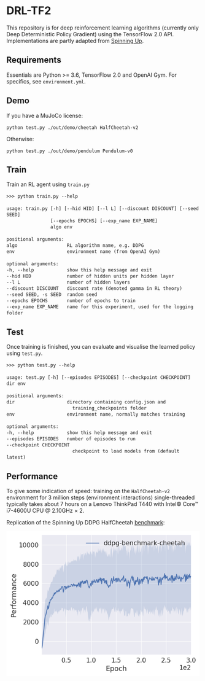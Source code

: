 # DRL-TF2

This repository is for deep reinforcement learning algorithms (currently only Deep Deterministic Policy Gradient) using the TensorFlow 2.0 API. Implementations are partly adapted from [Spinning Up](https://github.com/openai/spinningup/).

## Requirements

Essentials are Python >= 3.6, TensorFlow 2.0 and OpenAI Gym. For specifics, see `environment.yml`.

## Demo

If you have a MuJoCo license:

    python test.py ./out/demo/cheetah HalfCheetah-v2

Otherwise:
    
    python test.py ./out/demo/pendulum Pendulum-v0

## Train

Train an RL agent using `train.py`

    >>> python train.py --help

    usage: train.py [-h] [--hid HID] [--l L] [--discount DISCOUNT] [--seed SEED]
                    [--epochs EPOCHS] [--exp_name EXP_NAME]
                    algo env

    positional arguments:
    algo                  RL algorithm name, e.g. DDPG
    env                   environment name (from OpenAI Gym)

    optional arguments:
    -h, --help            show this help message and exit
    --hid HID             number of hidden units per hidden layer
    --l L                 number of hidden layers
    --discount DISCOUNT   discount rate (denoted gamma in RL theory)
    --seed SEED, -s SEED  random seed
    --epochs EPOCHS       number of epochs to train
    --exp_name EXP_NAME   name for this experiment, used for the logging folder

## Test

Once training is finished, you can evaluate and visualise the learned policy using `test.py`.

    >>> python test.py --help

    usage: test.py [-h] [--episodes EPISODES] [--checkpoint CHECKPOINT] dir env

    positional arguments:
    dir                   directory containing config.json and
                            training_checkpoints folder
    env                   environment name, normally matches training

    optional arguments:
    -h, --help            show this help message and exit
    --episodes EPISODES   number of episodes to run
    --checkpoint CHECKPOINT
                            checkpoint to load models from (default latest)

## Performance

To give some indication of speed: training on the `HalfCheetah-v2` environment for 3 million steps (environment interactions) single-threaded typically takes about 7 hours on a Lenovo ThinkPad T440 with Intel© Core™ i7-4600U CPU @ 2.10GHz × 2.

Replication of the Spinning Up DDPG HalfCheetah [benchmark](https://spinningup.openai.com/en/latest/spinningup/bench.html):

![DDPG performance benchmark on HalfCheetah environment](./out/demo/ddpg_benchmark_cheetah_performance.png)
